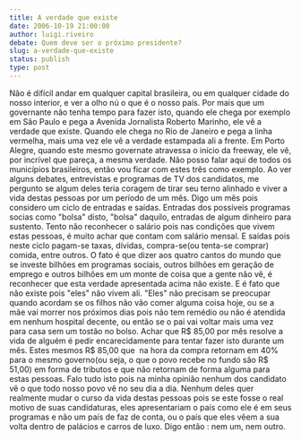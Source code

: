 ```yaml
---
title: A verdade que existe
date: 2006-10-19 21:00:00
author: luigi.riveiro
debate: Quem deve ser o próximo presidente?
slug: a-verdade-que-existe
status: publish 
type: post
---
```


Não é difícil andar em qualquer capital brasileira, ou em qualquer cidade do nosso interior, e ver a olho nú o que é o nosso país. Por mais que um governante não tenha tempo para fazer isto, quando ele chega por exemplo em São Paulo e pega a Avenida Jornalista Roberto Marinho, ele vê a verdade que existe. Quando ele chega no Rio de Janeiro e pega a linha vermelha, mais uma vez ele vê a verdade estampada ali a frente. Em Porto Alegre, quando este mesmo governate atravessa o início da freeway, ele vê, por incrível que pareça, a mesma verdade. Não posso falar aqui de todos os municípios brasileiros, então vou ficar com estes três como exemplo. Ao ver alguns debates, entrevistas e programas de TV dos candidatos, me pergunto se algum deles teria coragem de tirar seu terno alinhado e viver a vida destas pessoas por um período de um mês. Digo um mês pois considero um ciclo de entradas e saídas. Entradas dos possíveis programas socias como "bolsa" disto, "bolsa" daquilo, entradas de algum dinheiro para sustento. Tento não reconhecer o salário pois nas condições que vivem estas pessoas, é muito achar que contam com salário mensal. E saídas pois neste ciclo pagam-se taxas, dívidas, compra-se(ou tenta-se comprar) comida, entre outros. O fato é que dizer aos quatro cantos do mundo que se investe bilhões em programas sociais, outros bilhões em geração de emprego e outros bilhões em um monte de coisa que a gente não vê, é reconhecer que esta verdade apresentada acima não existe. E é fato que não existe pois "eles" não vivem ali. "Eles" não precisam se preocupar quando acordam se os filhos não vão comer alguma coisa hoje, ou se a mãe vai morrer nos próximos dias pois não tem remédio ou não é atendida em nenhum hospital decente, ou então se o pai vai voltar mais uma vez para casa sem um tostão no bolso. Achar que R$ 85,00 por mês resolve a vida de alguém é pedir encarecidamente para tentar fazer isto durante um mês. Estes mesmos R$ 85,00 que  na hora da compra retornam em 40% para o mesmo governo(ou seja, o que o povo recebe no fundo são R$ 51,00) em forma de tributos e que não retornam de forma alguma para estas pessoas. Falo tudo isto pois na minha opinião nenhum dos candidato vê o que todo nosso povo vê no seu dia a dia. Nenhum deles quer realmente mudar o curso da vida destas pessoas pois se este fosse o real motivo de suas candidaturas, eles apresentariam o país como ele é em seus programas e não um país de faz de conta, ou o país que eles vêem a sua volta dentro de palácios e carros de luxo. Digo então : nem um, nem outro.



